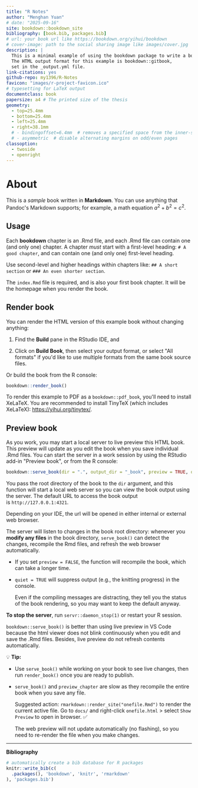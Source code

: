 ```yaml
--- 
title: "R Notes"
author: "Menghan Yuan"
# date: "2025-09-16"
site: bookdown::bookdown_site
bibliography: [book.bib, packages.bib]
# url: your book url like https://bookdown.org/yihui/bookdown
# cover-image: path to the social sharing image like images/cover.jpg
description: |
  This is a minimal example of using the bookdown package to write a book.
  The HTML output format for this example is bookdown::gitbook,
  set in the _output.yml file.
link-citations: yes
github-repo: my1396/R-Notes
favicon: "images/r-project-favicon.ico"
# typesetting for LaTeX output
documentclass: book
papersize: a4 # The printed size of the thesis
geometry:
  - top=25.4mm
  - bottom=25.4mm
  - left=25.4mm
  - right=38.1mm
  # - bindingoffset=6.4mm  # removes a specified space from the inner-side for twoside.
  # - asymmetric  # disable alternating margins on odd/even pages
classoption: 
  - twoside
  - openright
---
```



# About

This is a _sample_ book written in **Markdown**. You can use anything that Pandoc's Markdown supports; for example, a math equation $a^2 + b^2 = c^2$.

## Usage 

Each **bookdown** chapter is an .Rmd file, and each .Rmd file can contain one (and only one) chapter. A chapter *must* start with a first-level heading: `# A good chapter`, and can contain one (and only one) first-level heading.

Use second-level and higher headings within chapters like: `## A short section` or `### An even shorter section`.

The `index.Rmd` file is required, and is also your first book chapter. It will be the homepage when you render the book.

## Render book

You can render the HTML version of this example book without changing anything:

1. Find the **Build** pane in the RStudio IDE, and

1. Click on **Build Book**, then select your output format, or select "All formats" if you'd like to use multiple formats from the same book source files.

Or build the book from the R console:


``` r
bookdown::render_book()
```

To render this example to PDF as a `bookdown::pdf_book`, you'll need to install XeLaTeX. You are recommended to install TinyTeX (which includes XeLaTeX): <https://yihui.org/tinytex/>.

## Preview book

As you work, you may start a local server to live preview this HTML book. This preview will update as you edit the book when you save individual .Rmd files. You can start the server in a work session by using the RStudio add-in "Preview book", or from the R console:


``` r
bookdown::serve_book(dir = ".", output_dir = "_book", preview = TRUE, quiet = FALSE)
```

You pass the root directory of the book to the `dir` argument, and this function will start a local web server so you can view the book output using the server. The default URL to access the book output is `http://127.0.0.1:4321`.

Depending on your IDE, the url will be opened in either internal or external web browser.

The server will listen to changes in the book root directory: whenever you **modify any files** in the book directory, `serve_book()` can detect the changes, recompile the Rmd files, and refresh the web browser automatically.

- If you set `preview = FALSE`, the function will recompile the book, which can take a longer time.

- `quiet = TRUE` will suppress output (e.g., the knitting progress) in the console.
  
  Even if the compiling messages are distracting, they tell you the status of the book rendering, so you may want to keep the default anyway.


**To stop the server**, run `servr::daemon_stop(1)` or restart your R session.


`bookdown::serve_book()` is better than using live preview in VS Code because the html viewer does not blink continuously when you edit and save the .Rmd files. Besides, live preview do not refresh contents automatically.

💡 **Tip:** 

- Use `serve_book()` while working on your book to see live changes, then run `render_book()` once you are ready to publish.
- `serve_book()` and `preview_chapter` are slow as they recompile the entire book when you save any file. 
  
  Suggested action: `rmarkdown::render_site("onefile.Rmd")` to render the current active file. Go to `docs/` and right-click `onefile.html` > select `Show Preview` to open in browser. ✅

  The web preview will not update automatically (no flashing), so you need to re-render the file when you make changes.

--------------------------------------------------------------------------------

**Bibliography**


``` r
# automatically create a bib database for R packages
knitr::write_bib(c(
  .packages(), 'bookdown', 'knitr', 'rmarkdown'
), 'packages.bib')
```

